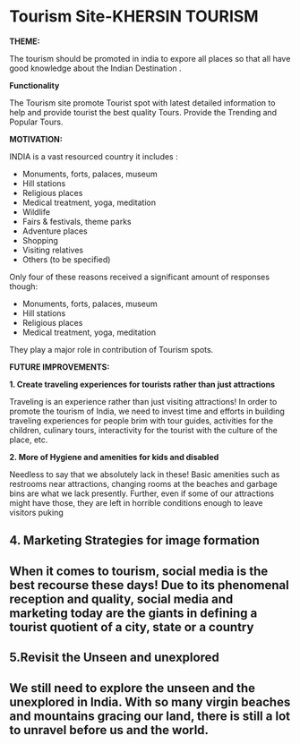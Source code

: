 # **Tourism Site-KHERSIN TOURISM**

**THEME:**

The tourism should be promoted in india to expore all places so that all have good knowledge about the Indian Destination .

**Functionality**

The Tourism site promote Tourist spot with latest detailed information to help and provide tourist the best quality Tours. Provide the Trending and Popular Tours.

**MOTIVATION:**

INDIA is a vast resourced country it includes :

- Monuments, forts, palaces, museum
- Hill stations
- Religious places
- Medical treatment, yoga, meditation
- Wildlife
- Fairs &amp; festivals, theme parks
- Adventure places
- Shopping
- Visiting relatives
- Others (to be specified)

Only four of these reasons received a significant amount of responses though:

- Monuments, forts, palaces, museum
- Hill stations
- Religious places
- Medical treatment, yoga, meditation

They play a major role in contribution of Tourism spots.

**FUTURE IMPROVEMENTS:**

**1. Create traveling experiences for tourists rather than just attractions**

Traveling is an experience rather than just visiting attractions! In order to promote the tourism of India, we need to invest time and efforts in building traveling experiences for people brim with tour guides, activities for the children, culinary tours, interactivity for the tourist with the culture of the place, etc.

**2. More of Hygiene and amenities for kids and disabled**

Needless to say that we absolutely lack in these! Basic amenities such as restrooms near attractions, changing rooms at the beaches and garbage bins are what we lack presently. Further, even if some of our attractions might have those, they are left in horrible conditions enough to leave visitors puking

## 4. Marketing Strategies for image formation

## When it comes to tourism, social media is the best recourse these days! Due to its phenomenal reception and quality, social media and marketing today are the giants in defining a tourist quotient of a city, state or a country

## 5.Revisit the Unseen and unexplored

## We still need to explore the unseen and the unexplored in India. With so many virgin beaches and mountains gracing our land, there is still a lot to unravel before us and the world.

##
